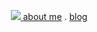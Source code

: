 

<!--
**dprosper/dprosper** is a ✨ _special_ ✨ repository because its `README.md` (this file) appears on your GitHub profile.

Here are some ideas to get you started:

- 🔭 I’m currently working on ...
- 🌱 I’m currently learning ...
- 👯 I’m looking to collaborate on ...
- 🤔 I’m looking for help with ...
- 💬 Ask me about ...
- 📫 How to reach me: ...
- 😄 Pronouns: ...
- ⚡ Fun fact: ...
-->

<p align="center">
    <a href="https://skillicons.dev">
      <img src="https://skillicons.dev/icons?i=react,graphql,ts,go,swift,figma,github,githubactions,git,docker,kubernetes,openshift&perline=3" />
    </a>
    <a href="https://maisonprosper.com">about me</a> .
    <a href="https://blog.maisonprosper.com">blog</a>
</p>
